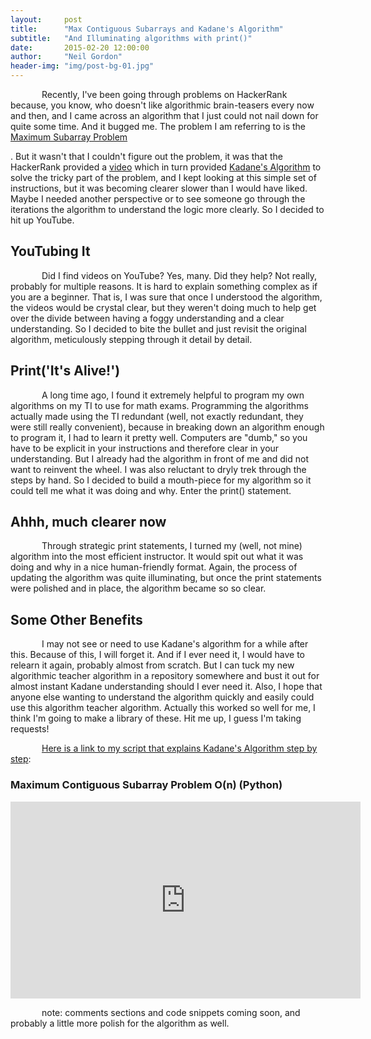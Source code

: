 ```yaml
---
layout:     post
title:      "Max Contiguous Subarrays and Kadane's Algorithm"
subtitle:   "And Illuminating algorithms with print()"
date:       2015-02-20 12:00:00
author:     "Neil Gordon"
header-img: "img/post-bg-01.jpg"
---
```


<p> Recently, I've been going through problems on HackerRank because, you know, who doesn't like algorithmic brain-teasers every now and then, 
and I came across an algorithm that I just could not nail down for quite some time.  And it bugged me.  The problem I am referring to is the <a href='https://www.hackerrank.com/challenges/maxsubarray'> Maximum Subarray Problem</a></p>. But it wasn't that I couldn't figure out the problem, it was that the HackerRank provided a <a href="#hackerrank-kadane-video">video</a> which in turn provided 
<a href='http://en.wikipedia.org/wiki/Maximum_subarray_problem'>Kadane's Algorithm</a> 
to solve the tricky part of the problem, and I kept looking at this simple set of instructions, but it was becoming clearer slower than I would have liked. Maybe I needed another perspective or to see someone go through the iterations the algorithm to understand the logic more clearly.  So I decided to hit up YouTube. 

<h2 class="section-heading">YouTubing It</h2>

<p>Did I find videos on YouTube? Yes, many. Did they help? Not really, probably for multiple reasons.  It is hard to explain something complex as if you are a beginner.  
That is, I was sure that once I understood the algorithm, the videos would be crystal clear, but they weren't doing much to help get over the divide between having a foggy understanding and a clear understanding.  
So I decided to bite the bullet and just revisit the original algorithm, meticulously stepping through it detail by detail.</p>


<h2 class="section-heading">Print('It's Alive!')</h2>

<p>A long time ago, I found it extremely helpful to program my own algorithms on my TI to use for math exams. Programming the algorithms actually made using the TI redundant (well, not exactly redundant, 
they were still really convenient), because in breaking down an algorithm enough to program it, I had to learn it pretty well.  Computers are "dumb," so you have to be explicit in your instructions and therefore clear in your understanding.  But I already had the algorithm in front of me and did not want to reinvent the wheel. I was also reluctant to dryly trek through the steps by hand.
So I decided to build a mouth-piece for my algorithm so it could tell me what it was doing and why.  Enter the print() statement. </p>

<h2 class="section-heading">Ahhh, much clearer now</h2>

<p>Through strategic print statements, I turned my (well, not mine) algorithm into the most efficient instructor.  
It would spit out what it was doing and why in a nice human-friendly format.  Again, the process of updating the algorithm was quite illuminating, 
but once the print statements were polished and in place, the algorithm became so so clear.   </p>

<h2 class="section-heading">Some Other Benefits</h2>

<p>I may not see or need to use Kadane's algorithm for a while after this.  Because of this, I will forget it.  And if I ever need it, I would have to relearn it again, probably almost from scratch.
But I can tuck my new algorithmic teacher algorithm in a repository somewhere and bust it out for almost instant Kadane understanding should I ever need it.  Also, I hope that anyone else wanting to understand the algorithm quickly and easily could use this algorithm teacher algorithm.  Actually this worked so well for me, I think I'm going to make a library of these.  
Hit me up, I guess I'm taking requests! </p>

<a href='https://github.com/Neil-G/Algorithms-and-Problems/blob/master/HackerRank/Max_Subarray'>Here is a link to my script that explains Kadane's Algorithm step by step</a>:

<h3 id="hackerrank-kadane-video">Maximum Contiguous Subarray Problem O(n) (Python)</h3>
<iframe width="560" height="315" src="https://www.youtube.com/embed/EK71U-vTOt4" frameborder="0" allowfullscreen></iframe>

<p> note: comments sections and code snippets coming soon, and probably a little more polish for the algorithm as well. </p>

<style type="text/css">
p {
    text-indent: 50px;
}
</style>


